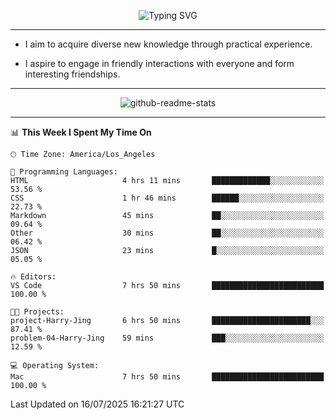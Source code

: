 <p align="center">
  <img src="https://readme-typing-svg.demolab.com?font=Fira+Code&weight=500&size=32&duration=2500&pause=1600&center=true&vCenter=true&random=false&width=1024&height=64&lines=Hi+there+%F0%9F%91%8B;I'm+delighted+you+could+make+it+here+%F0%9F%8E%89;I'm+Harry%2C+a+college+student+still+finding+my+way" alt="Typing SVG" />
</p>


---


- I aim to acquire diverse new knowledge through practical experience.

- I aspire to engage in friendly interactions with everyone and form interesting friendships.


---


<p align="center">
  <img src="https://github-readme-stats.vercel.app/api?username=Harry-Jing&show_icons=true" alt="github-readme-stats"/>
</p>


---

<!--START_SECTION:waka-->
📊 **This Week I Spent My Time On** 

```text
🕑︎ Time Zone: America/Los_Angeles

💬 Programming Languages: 
HTML                     4 hrs 11 mins       █████████████░░░░░░░░░░░░   53.56 % 
CSS                      1 hr 46 mins        ██████░░░░░░░░░░░░░░░░░░░   22.73 % 
Markdown                 45 mins             ██░░░░░░░░░░░░░░░░░░░░░░░   09.64 % 
Other                    30 mins             ██░░░░░░░░░░░░░░░░░░░░░░░   06.42 % 
JSON                     23 mins             █░░░░░░░░░░░░░░░░░░░░░░░░   05.05 % 

🔥 Editors: 
VS Code                  7 hrs 50 mins       █████████████████████████   100.00 % 

🐱‍💻 Projects: 
project-Harry-Jing       6 hrs 50 mins       ██████████████████████░░░   87.41 % 
problem-04-Harry-Jing    59 mins             ███░░░░░░░░░░░░░░░░░░░░░░   12.59 % 

💻 Operating System: 
Mac                      7 hrs 50 mins       █████████████████████████   100.00 % 
```


 Last Updated on 16/07/2025 16:21:27 UTC
<!--END_SECTION:waka-->
